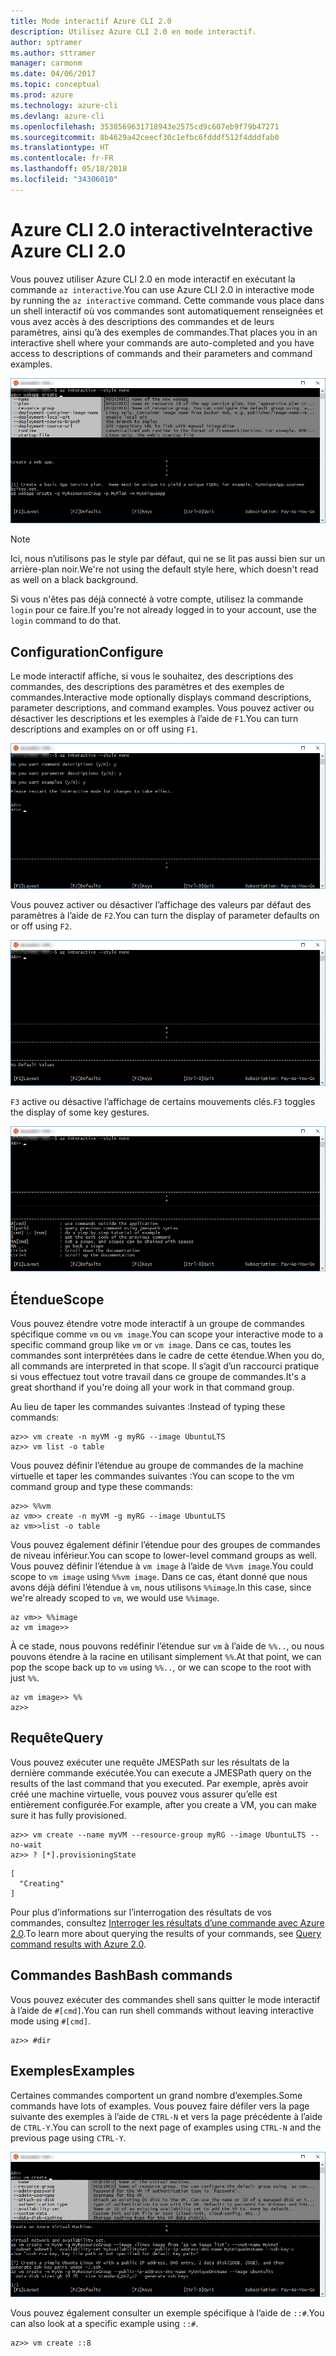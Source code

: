 ```yaml
---
title: Mode interactif Azure CLI 2.0
description: Utilisez Azure CLI 2.0 en mode interactif.
author: sptramer
ms.author: sttramer
manager: carmonm
ms.date: 04/06/2017
ms.topic: conceptual
ms.prod: azure
ms.technology: azure-cli
ms.devlang: azure-cli
ms.openlocfilehash: 3538569631718943e2575cd9c607eb9f79b47271
ms.sourcegitcommit: 8b4629a42ceecf30c1efbc6fdddf512f4dddfab0
ms.translationtype: HT
ms.contentlocale: fr-FR
ms.lasthandoff: 05/18/2018
ms.locfileid: "34306010"
---
```

# <a name="interactive-azure-cli-20"></a><span data-ttu-id="faf98-103">Azure CLI 2.0 interactive</span><span class="sxs-lookup"><span data-stu-id="faf98-103">Interactive Azure CLI 2.0</span></span>

<span data-ttu-id="faf98-104">Vous pouvez utiliser Azure CLI 2.0 en mode interactif en exécutant la commande `az interactive`.</span><span class="sxs-lookup"><span data-stu-id="faf98-104">You can use Azure CLI 2.0 in interactive mode by running the `az interactive` command.</span></span>
<span data-ttu-id="faf98-105">Cette commande vous place dans un shell interactif où vos commandes sont automatiquement renseignées et vous avez accès à des descriptions des commandes et de leurs paramètres, ainsi qu’à des exemples de commandes.</span><span class="sxs-lookup"><span data-stu-id="faf98-105">That places you in an interactive shell where your commands are auto-completed and you have access to descriptions of commands and their parameters and command examples.</span></span>

![mode interactif](./media/interactive-azure-cli/webapp-create.png)

> [!NOTE]
> <span data-ttu-id="faf98-107">Ici, nous n’utilisons pas le style par défaut, qui ne se lit pas aussi bien sur un arrière-plan noir.</span><span class="sxs-lookup"><span data-stu-id="faf98-107">We're not using the default style here, which doesn't read as well on a black background.</span></span>

<span data-ttu-id="faf98-108">Si vous n'êtes pas déjà connecté à votre compte, utilisez la commande `login` pour ce faire.</span><span class="sxs-lookup"><span data-stu-id="faf98-108">If you're not already logged in to your account, use the `login` command to do that.</span></span>

## <a name="configure"></a><span data-ttu-id="faf98-109">Configuration</span><span class="sxs-lookup"><span data-stu-id="faf98-109">Configure</span></span>

<span data-ttu-id="faf98-110">Le mode interactif affiche, si vous le souhaitez, des descriptions des commandes, des descriptions des paramètres et des exemples de commandes.</span><span class="sxs-lookup"><span data-stu-id="faf98-110">Interactive mode optionally displays command descriptions, parameter descriptions, and command examples.</span></span>
<span data-ttu-id="faf98-111">Vous pouvez activer ou désactiver les descriptions et les exemples à l’aide de `F1`.</span><span class="sxs-lookup"><span data-stu-id="faf98-111">You can turn descriptions and examples on or off using `F1`.</span></span>

![descriptions et exemples](./media/interactive-azure-cli/descriptions-and-examples.png)

<span data-ttu-id="faf98-113">Vous pouvez activer ou désactiver l’affichage des valeurs par défaut des paramètres à l’aide de `F2`.</span><span class="sxs-lookup"><span data-stu-id="faf98-113">You can turn the display of parameter defaults on or off using `F2`.</span></span>

![valeurs par défaut](./media/interactive-azure-cli/defaults.png)

<span data-ttu-id="faf98-115">`F3` active ou désactive l’affichage de certains mouvements clés.</span><span class="sxs-lookup"><span data-stu-id="faf98-115">`F3` toggles the display of some key gestures.</span></span>

![mouvements](./media/interactive-azure-cli/gestures.png)

## <a name="scope"></a><span data-ttu-id="faf98-117">Étendue</span><span class="sxs-lookup"><span data-stu-id="faf98-117">Scope</span></span>

<span data-ttu-id="faf98-118">Vous pouvez étendre votre mode interactif à un groupe de commandes spécifique comme `vm` ou `vm image`.</span><span class="sxs-lookup"><span data-stu-id="faf98-118">You can scope your interactive mode to a specific command group like `vm` or `vm image`.</span></span>
<span data-ttu-id="faf98-119">Dans ce cas, toutes les commandes sont interprétées dans le cadre de cette étendue.</span><span class="sxs-lookup"><span data-stu-id="faf98-119">When you do, all commands are interpreted in that scope.</span></span>
<span data-ttu-id="faf98-120">Il s’agit d’un raccourci pratique si vous effectuez tout votre travail dans ce groupe de commandes.</span><span class="sxs-lookup"><span data-stu-id="faf98-120">It's a great shorthand if you're doing all your work in that command group.</span></span>

<span data-ttu-id="faf98-121">Au lieu de taper les commandes suivantes :</span><span class="sxs-lookup"><span data-stu-id="faf98-121">Instead of typing these commands:</span></span>

```azurecli
az>> vm create -n myVM -g myRG --image UbuntuLTS
az>> vm list -o table
```

<span data-ttu-id="faf98-122">Vous pouvez définir l’étendue au groupe de commandes de la machine virtuelle et taper les commandes suivantes :</span><span class="sxs-lookup"><span data-stu-id="faf98-122">You can scope to the vm command group and type these commands:</span></span>

```azurecli
az>> %%vm
az vm>> create -n myVM -g myRG --image UbuntuLTS
az vm>>list -o table
```

<span data-ttu-id="faf98-123">Vous pouvez également définir l’étendue pour des groupes de commandes de niveau inférieur.</span><span class="sxs-lookup"><span data-stu-id="faf98-123">You can scope to lower-level command groups as well.</span></span>
<span data-ttu-id="faf98-124">Vous pouvez définir l’étendue à `vm image` à l’aide de `%%vm image`.</span><span class="sxs-lookup"><span data-stu-id="faf98-124">You could scope to `vm image` using `%%vm image`.</span></span>
<span data-ttu-id="faf98-125">Dans ce cas, étant donné que nous avons déjà défini l’étendue à `vm`, nous utilisons `%%image`.</span><span class="sxs-lookup"><span data-stu-id="faf98-125">In this case, since we're already scoped to `vm`, we would use `%%image`.</span></span>

```azurecli
az vm>> %%image
az vm image>>
```

<span data-ttu-id="faf98-126">À ce stade, nous pouvons redéfinir l’étendue sur `vm` à l’aide de `%%..`, ou nous pouvons étendre à la racine en utilisant simplement `%%`.</span><span class="sxs-lookup"><span data-stu-id="faf98-126">At that point, we can pop the scope back up to `vm` using `%%..`, or we can scope to the root with just `%%`.</span></span>

```azurecli
az vm image>> %%
az>>
```

## <a name="query"></a><span data-ttu-id="faf98-127">Requête</span><span class="sxs-lookup"><span data-stu-id="faf98-127">Query</span></span>

<span data-ttu-id="faf98-128">Vous pouvez exécuter une requête JMESPath sur les résultats de la dernière commande exécutée.</span><span class="sxs-lookup"><span data-stu-id="faf98-128">You can execute a JMESPath query on the results of the last command that you executed.</span></span>
<span data-ttu-id="faf98-129">Par exemple, après avoir créé une machine virtuelle, vous pouvez vous assurer qu’elle est entièrement configurée.</span><span class="sxs-lookup"><span data-stu-id="faf98-129">For example, after you create a VM, you can make sure it has fully provisioned.</span></span>

```azurecli
az>> vm create --name myVM --resource-group myRG --image UbuntuLTS --no-wait
az>> ? [*].provisioningState
```

```output
[
  "Creating"
]
```

<span data-ttu-id="faf98-130">Pour plus d’informations sur l’interrogation des résultats de vos commandes, consultez [Interroger les résultats d’une commande avec Azure 2.0](query-azure-cli.md).</span><span class="sxs-lookup"><span data-stu-id="faf98-130">To learn more about querying the results of your commands, see [Query command results with Azure 2.0](query-azure-cli.md).</span></span>

## <a name="bash-commands"></a><span data-ttu-id="faf98-131">Commandes Bash</span><span class="sxs-lookup"><span data-stu-id="faf98-131">Bash commands</span></span>

<span data-ttu-id="faf98-132">Vous pouvez exécuter des commandes shell sans quitter le mode interactif à l’aide de `#[cmd]`.</span><span class="sxs-lookup"><span data-stu-id="faf98-132">You can run shell commands without leaving interactive mode using `#[cmd]`.</span></span>

```azurecli
az>> #dir
```

## <a name="examples"></a><span data-ttu-id="faf98-133">Exemples</span><span class="sxs-lookup"><span data-stu-id="faf98-133">Examples</span></span>

<span data-ttu-id="faf98-134">Certaines commandes comportent un grand nombre d’exemples.</span><span class="sxs-lookup"><span data-stu-id="faf98-134">Some commands have lots of examples.</span></span>
<span data-ttu-id="faf98-135">Vous pouvez faire défiler vers la page suivante des exemples à l’aide de `CTRL-N` et vers la page précédente à l’aide de `CTRL-Y`.</span><span class="sxs-lookup"><span data-stu-id="faf98-135">You can scroll to the next page of examples using `CTRL-N` and the previous page using `CTRL-Y`.</span></span>

![exemples](./media/interactive-azure-cli/examples.png)

<span data-ttu-id="faf98-137">Vous pouvez également consulter un exemple spécifique à l’aide de `::#`.</span><span class="sxs-lookup"><span data-stu-id="faf98-137">You can also look at a specific example using `::#`.</span></span>

```azurecli
az>> vm create ::8
```
